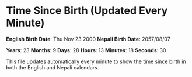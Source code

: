 # Time Since Birth (Updated Every Minute)

**English Birth Date**: Thu Nov 23 2000
**Nepali Birth Date**: 2057/08/07

**Years**: 23
**Months**: 9
**Days**: 28
**Hours**: 13
**Minutes**: 18
**Seconds**: 30

This file updates automatically every minute to show the time since birth in both the English and Nepali calendars.
